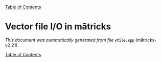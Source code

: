 
[Table of Contents](README.md)


# Vector file I/O in mātricks
_This document was automatically generated from file_ **`vfile.cpp`** (mātricks-v2.21).


[Table of Contents](README.md)

